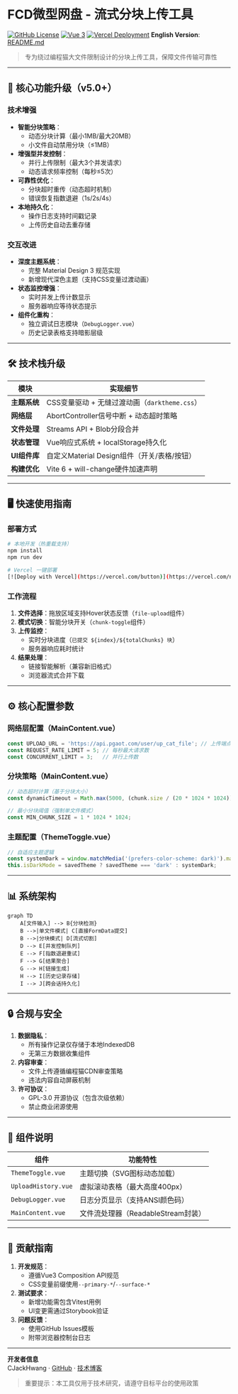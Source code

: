 # FCD微型网盘 - 流式分块上传工具

[![GitHub License](https://img.shields.io/badge/License-GPL%203.0-blue.svg?style=flat)](https://www.gnu.org/licenses/gpl-3.0.html)
[![Vue 3](https://img.shields.io/badge/Vue.js-3.5%2B-brightgreen?logo=vue.js)](https://vuejs.org/)
[![Vercel Deployment](https://img.shields.io/badge/Deploy%20on-Vercel-black?logo=vercel)](https://vercel.com)
**English Version**: [README.md](./README.md)

> 专为绕过编程猫大文件限制设计的分块上传工具，保障文件传输可靠性

---

## 🚀 核心功能升级（v5.0+）

### 技术增强
- **智能分块策略**：
  - 动态分块计算（最小1MB/最大20MB）
  - 小文件自动禁用分块（≤1MB）
- **增强型并发控制**：
  - 并行上传限制（最大3个并发请求）
  - 动态请求频率控制（每秒≤5次）
- **可靠性优化**：
  - 分块超时重传（动态超时机制）
  - 错误恢复指数退避（1s/2s/4s）
- **本地持久化**：
  - 操作日志支持时间戳记录
  - 上传历史自动去重存储

### 交互改进
- **深度主题系统**：
  - 完整 Material Design 3 规范实现
  - 新增现代深色主题（支持CSS变量过渡动画）
- **状态监控增强**：
  - 实时并发上传计数显示
  - 服务器响应等待状态提示
- **组件化重构**：
  - 独立调试日志模块（`DebugLogger.vue`）
  - 历史记录表格支持暗影层级

---

## 🛠️ 技术栈升级

| 模块                | 实现细节                                                                 |
|---------------------|--------------------------------------------------------------------------|
| **主题系统**        | CSS变量驱动 + 无缝过渡动画（`darktheme.css`）                           |
| **网络层**          | AbortController信号中断 + 动态超时策略                                  |
| **文件处理**        | Streams API + Blob分段合并                                              |
| **状态管理**        | Vue响应式系统 + localStorage持久化                                      |
| **UI组件库**        | 自定义Material Design组件（开关/表格/按钮）                             |
| **构建优化**        | Vite 6 + will-change硬件加速声明                                        |

---

## 🖥️ 快速使用指南

### 部署方式
```bash
# 本地开发（热重载支持）
npm install
npm run dev

# Vercel 一键部署
[![Deploy with Vercel](https://vercel.com/button)](https://vercel.com/new/clone?repository-url=https://github.com/CJackHwang/Fuck-Codemao-Detection)
```

### 工作流程
1. **文件选择**：拖放区域支持Hover状态反馈（`file-upload`组件）
2. **模式切换**：智能分块开关（`chunk-toggle`组件）
3. **上传监控**：
   - 实时分块进度（`已提交 ${index}/${totalChunks} 块`）
   - 服务器响应耗时统计
4. **结果处理**：
   - 链接智能解析（兼容新旧格式）
   - 浏览器流式合并下载

---

## ⚙️ 核心配置参数

### 网络层配置（MainContent.vue）
```javascript
const UPLOAD_URL = 'https://api.pgaot.com/user/up_cat_file'; // 上传端点
const REQUEST_RATE_LIMIT = 5; // 每秒最大请求数
const CONCURRENT_LIMIT = 3;   // 并行上传数
```

### 分块策略（MainContent.vue）
```javascript
// 动态超时计算（基于分块大小）
const dynamicTimeout = Math.max(5000, (chunk.size / (20 * 1024 * 1024)) * 60000);

// 最小分块阈值（强制单文件模式）
const MIN_CHUNK_SIZE = 1 * 1024 * 1024;
```

### 主题配置（ThemeToggle.vue）
```javascript
// 自适应主题逻辑
const systemDark = window.matchMedia('(prefers-color-scheme: dark)').matches;
this.isDarkMode = savedTheme ? savedTheme === 'dark' : systemDark;
```

---

## 📊 系统架构

```mermaid
graph TD
    A[文件输入] --> B{分块检测}
    B -->|单文件模式| C[直接FormData提交]
    B -->|分块模式| D[流式切割]
    D --> E[并发控制队列]
    E --> F[指数退避重试]
    F --> G[结果聚合]
    G --> H[链接生成]
    H --> I[历史记录存储]
    I --> J[跨会话持久化]
```

---

## 🔒 合规与安全

1. **数据隐私**：
   - 所有操作记录仅存储于本地IndexedDB
   - 无第三方数据收集组件
2. **内容审查**：
   - 文件上传遵循编程猫CDN审查策略
   - 违法内容自动屏蔽机制
3. **许可协议**：
   - GPL-3.0 开源协议（包含次级依赖）
   - 禁止商业闭源使用

---

## 🧩 组件说明

| 组件                | 功能特性                                  |
|---------------------|------------------------------------------|
| `ThemeToggle.vue`   | 主题切换（SVG图标动态加载）              |
| `UploadHistory.vue` | 虚拟滚动表格（最大高度400px）            |
| `DebugLogger.vue`   | 日志分页显示（支持ANSI颜色码）           |
| `MainContent.vue`   | 文件流处理器（ReadableStream封装）       |

---

## 🤝 贡献指南

1. **开发规范**：
   - 遵循Vue3 Composition API规范
   - CSS变量前缀使用`--primary-*`/`--surface-*`
2. **测试要求**：
   - 新增功能需包含Vitest用例
   - UI变更需通过Storybook验证
3. **问题反馈**：
   - 使用GitHub Issues模板
   - 附带浏览器控制台日志

---

**开发者信息**  
CJackHwang · [GitHub](https://github.com/CJackHwang) · [技术博客](http://www.cjack.cfd)

> 重要提示：本工具仅用于技术研究，请遵守目标平台的使用政策